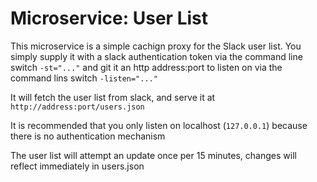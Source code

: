 # Microservice: User List

This microservice is a simple cachign proxy for the Slack user list.
You simply supply it with a slack authentication token via the command
line switch `-st="..."` and git it an http address:port to listen on via
the command lins switch `-listen="..."`

It will fetch the user list from slack, and serve it at 
`http://address:port/users.json`

It is recommended that you only listen on localhost (`127.0.0.1`) because
there is no authentication mechanism

The user list will attempt an update once per 15 minutes, changes will
reflect immediately in users.json
